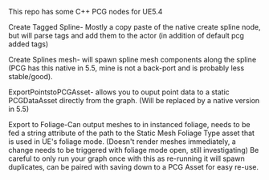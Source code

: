 This repo has some C++ PCG nodes for UE5.4

Create Tagged Spline- Mostly a copy paste of the native create spline node, but will parse tags and add them to the actor (in addition of default pcg added tags)

Create Splines mesh- will spawn spline mesh components along the spline (PCG has this native in 5.5, mine is not a back-port and is probably less stable/good).

ExportPointstoPCGAsset- allows you to ouput point data to a static PCGDataAsset directly from the graph. (Will be replaced by a native version in 5.5)

Export to Foliage-Can output meshes to in instanced foliage, needs to be fed a string attribute of the path to the Static Mesh Foliage Type asset that is used in UE's foliage mode. (Doesn't render meshes immediately, a change needs to be triggered with foliage mode open, still investigating)
Be careful to only run your graph once with this as re-running it will spawn duplicates, can be paired with saving down to a PCG Asset for easy re-use. 
